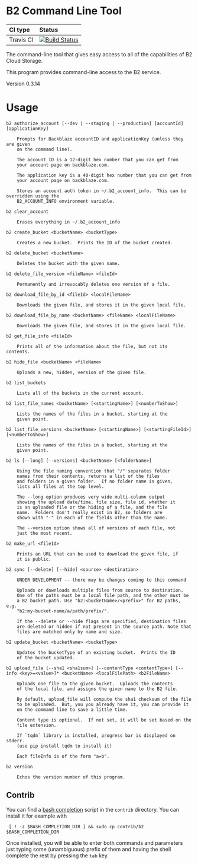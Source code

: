 # B2 Command Line Tool

| CI type  | Status |
| :------------ | :------------ |
| Travis CI  | [![Build Status](https://travis-ci.org/Backblaze/B2_Command_Line_Tool.svg?branch=master)](https://travis-ci.org/Backblaze/B2_Command_Line_Tool)  |

The command-line tool that gives easy access to all of the capabilities of B2 Cloud Storage.

This program provides command-line access to the B2 service.

Version 0.3.14

# Usage

    b2 authorize_account [--dev | --staging | --production] [accountId] [applicationKey]

        Prompts for Backblaze accountID and applicationKey (unless they are given
        on the command line).

        The account ID is a 12-digit hex number that you can get from
        your account page on backblaze.com.

        The application key is a 40-digit hex number that you can get from
        your account page on backblaze.com.

        Stores an account auth token in ~/.b2_account_info.  This can be overridden using the
        B2_ACCOUNT_INFO environment variable.

    b2 clear_account

        Erases everything in ~/.b2_account_info

    b2 create_bucket <bucketName> <bucketType>

        Creates a new bucket.  Prints the ID of the bucket created.

    b2 delete_bucket <bucketName>

        Deletes the bucket with the given name.

    b2 delete_file_version <fileName> <fileId>

        Permanently and irrevocably deletes one version of a file.

    b2 download_file_by_id <fileId> <localFileName>

        Downloads the given file, and stores it in the given local file.

    b2 download_file_by_name <bucketName> <fileName> <localFileName>

        Downloads the given file, and stores it in the given local file.

    b2 get_file_info <fileId>

        Prints all of the information about the file, but not its contents.

    b2 hide_file <bucketName> <fileName>

        Uploads a new, hidden, version of the given file.

    b2 list_buckets

        Lists all of the buckets in the current account.

    b2 list_file_names <bucketName> [<startingName>] [<numberToShow>]

        Lists the names of the files in a bucket, starting at the
        given point.

    b2 list_file_versions <bucketName> [<startingName>] [<startingFileId>] [<numberToShow>]

        Lists the names of the files in a bucket, starting at the
        given point.

    b2 ls [--long] [--versions] <bucketName> [<folderName>]

        Using the file naming convention that "/" separates folder
        names from their contents, returns a list of the files
        and folders in a given folder.  If no folder name is given,
        lists all files at the top level.

        The --long option produces very wide multi-column output
        showing the upload date/time, file size, file id, whether it
        is an uploaded file or the hiding of a file, and the file
        name.  Folders don't really exist in B2, so folders are
        shown with "-" in each of the fields other than the name.

        The --version option shows all of versions of each file, not
        just the most recent.

    b2 make_url <fileId>

        Prints an URL that can be used to download the given file, if
        it is public.

    b2 sync [--delete] [--hide] <source> <destination>

        UNDER DEVELOPMENT -- there may be changes coming to this command

        Uploads or downloads multiple files from source to destination.
        One of the paths must be a local file path, and the other must be
        a B2 bucket path. Use "b2:<bucketName>/<prefix>" for B2 paths, e.g.
        "b2:my-bucket-name/a/path/prefix/".

        If the --delete or --hide flags are specified, destination files
        are deleted or hidden if not present in the source path. Note that
        files are matched only by name and size.

    b2 update_bucket <bucketName> <bucketType>

        Updates the bucketType of an existing bucket.  Prints the ID
        of the bucket updated.

    b2 upload_file [--sha1 <sha1sum>] [--contentType <contentType>] [--info <key>=<value>]* <bucketName> <localFilePath> <b2FileName>

        Uploads one file to the given bucket.  Uploads the contents
        of the local file, and assigns the given name to the B2 file.

        By default, upload_file will compute the sha1 checksum of the file
        to be uploaded.  But, you you already have it, you can provide it
        on the command line to save a little time.

        Content type is optional.  If not set, it will be set based on the
        file extension.

        If `tqdm` library is installed, progress bar is displayed on stderr.
        (use pip install tqdm to install it)

        Each fileInfo is of the form "a=b".

    b2 version

        Echos the version number of this program.


## Contrib

You can find a [bash completion](https://www.gnu.org/software/bash/manual/html_node/Programmable-Completion.html#Programmable-Completion)
script in the `contrib` directory. You can install it for example with

     [ ! -z $BASH_COMPLETION_DIR ] && sudo cp contrib/b2 $BASH_COMPLETION_DIR

Once installed, you will be able to enter both commands and parameters just
typing some (unambiguous) prefix of them and having the shell complete the
rest by pressing the `tab` key.
